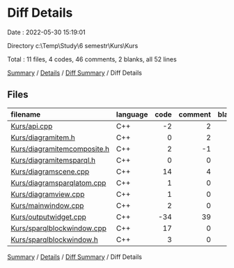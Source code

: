 # Diff Details

Date : 2022-05-30 15:19:01

Directory c:\Temp\Study\6 semestr\Kurs\Kurs

Total : 11 files,  4 codes, 46 comments, 2 blanks, all 52 lines

[Summary](results.md) / [Details](details.md) / [Diff Summary](diff.md) / Diff Details

## Files
| filename | language | code | comment | blank | total |
| :--- | :--- | ---: | ---: | ---: | ---: |
| [Kurs/api.cpp](/Kurs/api.cpp) | C++ | -2 | 2 | 0 | 0 |
| [Kurs/diagramitem.h](/Kurs/diagramitem.h) | C++ | 0 | 2 | 1 | 3 |
| [Kurs/diagramitemcomposite.h](/Kurs/diagramitemcomposite.h) | C++ | 2 | -1 | 1 | 2 |
| [Kurs/diagramitemsparql.h](/Kurs/diagramitemsparql.h) | C++ | 0 | 0 | -1 | -1 |
| [Kurs/diagramscene.cpp](/Kurs/diagramscene.cpp) | C++ | 14 | 4 | 1 | 19 |
| [Kurs/diagramsparqlatom.cpp](/Kurs/diagramsparqlatom.cpp) | C++ | 1 | 0 | 1 | 2 |
| [Kurs/diagramview.cpp](/Kurs/diagramview.cpp) | C++ | 1 | 0 | 0 | 1 |
| [Kurs/mainwindow.cpp](/Kurs/mainwindow.cpp) | C++ | 2 | 0 | -1 | 1 |
| [Kurs/outputwidget.cpp](/Kurs/outputwidget.cpp) | C++ | -34 | 39 | -5 | 0 |
| [Kurs/sparqlblockwindow.cpp](/Kurs/sparqlblockwindow.cpp) | C++ | 17 | 0 | 5 | 22 |
| [Kurs/sparqlblockwindow.h](/Kurs/sparqlblockwindow.h) | C++ | 3 | 0 | 0 | 3 |

[Summary](results.md) / [Details](details.md) / [Diff Summary](diff.md) / Diff Details